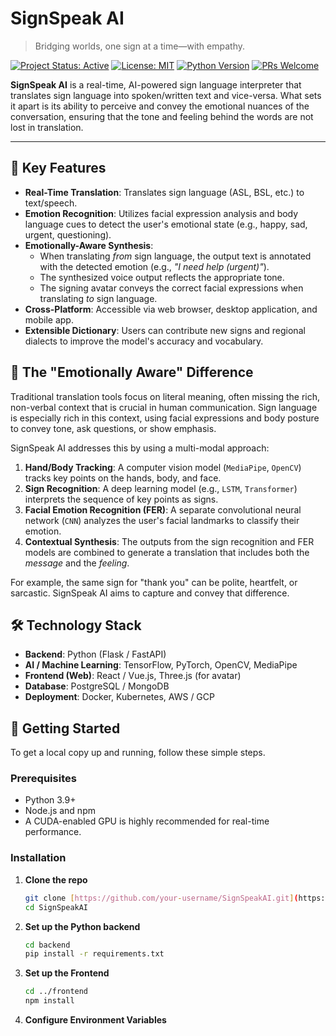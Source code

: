 # SignSpeak AI

> Bridging worlds, one sign at a time—with empathy.

[![Project Status: Active](https://img.shields.io/badge/status-active-success.svg)](https://github.com/your-username/SignSpeakAI)
[![License: MIT](https://img.shields.io/badge/License-MIT-yellow.svg)](https://opensource.org/licenses/MIT)
[![Python Version](https://img.shields.io/badge/python-3.9+-blue.svg)](https://www.python.org/downloads/)
[![PRs Welcome](https://img.shields.io/badge/PRs-welcome-brightgreen.svg)](CONTRIBUTING.md)

**SignSpeak AI** is a real-time, AI-powered sign language interpreter that translates sign language into spoken/written text and vice-versa. What sets it apart is its ability to perceive and convey the emotional nuances of the conversation, ensuring that the tone and feeling behind the words are not lost in translation.

---

## 🌟 Key Features

* **Real-Time Translation**: Translates sign language (ASL, BSL, etc.) to text/speech.
* **Emotion Recognition**: Utilizes facial expression analysis and body language cues to detect the user's emotional state (e.g., happy, sad, urgent, questioning).
* **Emotionally-Aware Synthesis**:
    * When translating *from* sign language, the output text is annotated with the detected emotion (e.g., *"I need help (urgent)"*).
    * The synthesized voice output reflects the appropriate tone.
    * The signing avatar conveys the correct facial expressions when translating *to* sign language.
* **Cross-Platform**: Accessible via web browser, desktop application, and mobile app.
* **Extensible Dictionary**: Users can contribute new signs and regional dialects to improve the model's accuracy and vocabulary.

## 🤔 The "Emotionally Aware" Difference

Traditional translation tools focus on literal meaning, often missing the rich, non-verbal context that is crucial in human communication. Sign language is especially rich in this context, using facial expressions and body posture to convey tone, ask questions, or show emphasis.

SignSpeak AI addresses this by using a multi-modal approach:

1.  **Hand/Body Tracking**: A computer vision model (`MediaPipe`, `OpenCV`) tracks key points on the hands, body, and face.
2.  **Sign Recognition**: A deep learning model (e.g., `LSTM`, `Transformer`) interprets the sequence of key points as signs.
3.  **Facial Emotion Recognition (FER)**: A separate convolutional neural network (`CNN`) analyzes the user's facial landmarks to classify their emotion.
4.  **Contextual Synthesis**: The outputs from the sign recognition and FER models are combined to generate a translation that includes both the *message* and the *feeling*.

For example, the same sign for "thank you" can be polite, heartfelt, or sarcastic. SignSpeak AI aims to capture and convey that difference.

## 🛠️ Technology Stack

* **Backend**: Python (Flask / FastAPI)
* **AI / Machine Learning**: TensorFlow, PyTorch, OpenCV, MediaPipe
* **Frontend (Web)**: React / Vue.js, Three.js (for avatar)
* **Database**: PostgreSQL / MongoDB
* **Deployment**: Docker, Kubernetes, AWS / GCP

## 🚀 Getting Started

To get a local copy up and running, follow these simple steps.

### Prerequisites

* Python 3.9+
* Node.js and npm
* A CUDA-enabled GPU is highly recommended for real-time performance.

### Installation

1.  **Clone the repo**
    ```sh
    git clone [https://github.com/your-username/SignSpeakAI.git](https://github.com/your-username/SignSpeakAI.git)
    cd SignSpeakAI
    ```
2.  **Set up the Python backend**
    ```sh
    cd backend
    pip install -r requirements.txt
    ```
3.  **Set up the Frontend**
    ```sh
    cd ../frontend
    npm install
    ```
4.  **Configure Environment Variables**
